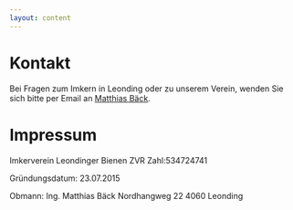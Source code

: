 ```yaml
---
layout: content
---
```


# Kontakt

Bei Fragen zum Imkern in Leonding oder zu unserem Verein, wenden Sie sich bitte per Email an [Matthias Bäck](mailto:matthias.baeck@gmail.com).

# Impressum

Imkerverein Leondinger Bienen
ZVR Zahl:534724741

Gründungsdatum: 23.07.2015

Obmann: Ing. Matthias Bäck
Nordhangweg 22 
4060 Leonding
